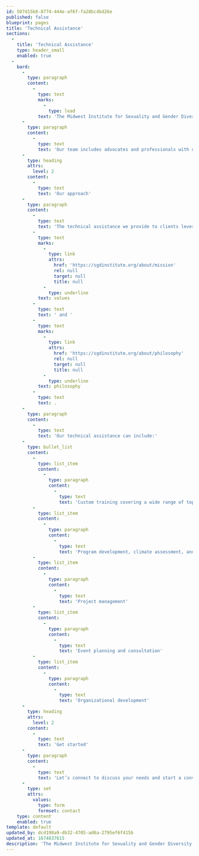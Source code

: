 ```yaml
---
id: 507d15b8-8774-444e-af6f-fa28bc4bd26e
published: false
blueprint: pages
title: 'Technical Assistance'
sections:
  -
    title: 'Technical Assistance'
    type: header_small
    enabled: true
  -
    bard:
      -
        type: paragraph
        content:
          -
            type: text
            marks:
              -
                type: lead
            text: 'The Midwest Institute for Sexuality and Gender Diversity provides individualized technical assistance to organizations seeking to advance knowledge of diverse sexualities and genders and increase capacity to to support and serve the lesbian, gay, bisexual, transgender, queer, intersex, and asexual (LGBTQIA) community.'
      -
        type: paragraph
        content:
          -
            type: text
            text: 'Our team includes advocates and professionals with diverse expertise to help your business, agency, or school achieve its diversity, equity and inclusion (DEI) goals.'
      -
        type: heading
        attrs:
          level: 2
        content:
          -
            type: text
            text: 'Our approach'
      -
        type: paragraph
        content:
          -
            type: text
            text: 'The technical assistance we provide to clients leverages adaptable tools and strategies which center their present strengths and opportunities to promote successful organizational change management. Our work is guided by our organizational '
          -
            type: text
            marks:
              -
                type: link
                attrs:
                  href: 'https://sgdinstitute.org/about/mission'
                  rel: null
                  target: null
                  title: null
              -
                type: underline
            text: values
          -
            type: text
            text: ' and '
          -
            type: text
            marks:
              -
                type: link
                attrs:
                  href: 'https://sgdinstitute.org/about/philosophy'
                  rel: null
                  target: null
                  title: null
              -
                type: underline
            text: philosophy
          -
            type: text
            text: .
      -
        type: paragraph
        content:
          -
            type: text
            text: 'Our technical assistance can include:'
      -
        type: bullet_list
        content:
          -
            type: list_item
            content:
              -
                type: paragraph
                content:
                  -
                    type: text
                    text: 'Custom training covering a wide range of topics related to gender and sexuality'
          -
            type: list_item
            content:
              -
                type: paragraph
                content:
                  -
                    type: text
                    text: 'Program development, climate assessment, and evaluation'
          -
            type: list_item
            content:
              -
                type: paragraph
                content:
                  -
                    type: text
                    text: 'Project management'
          -
            type: list_item
            content:
              -
                type: paragraph
                content:
                  -
                    type: text
                    text: 'Event planning and consultation'
          -
            type: list_item
            content:
              -
                type: paragraph
                content:
                  -
                    type: text
                    text: 'Organizational development'
      -
        type: heading
        attrs:
          level: 2
        content:
          -
            type: text
            text: 'Get started'
      -
        type: paragraph
        content:
          -
            type: text
            text: 'Let’s connect to discuss your needs and start a conversation about technical assistance and training services.'
      -
        type: set
        attrs:
          values:
            type: form
            formset: contact
    type: content
    enabled: true
template: default
updated_by: dcd190a9-db32-4705-ad6a-2795ef6f415b
updated_at: 1674837615
description: 'The Midwest Institute for Sexuality and Gender Diversity provides individualized technical assistance to organizations seeking to advance knowledge of diverse sexualities and genders and increase capacity to to support and serve the lesbian, gay, bisexual, transgender, queer, intersex, and asexual (LGBTQIA) community.'
---
```

